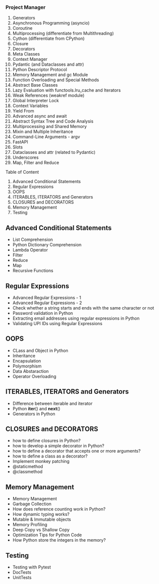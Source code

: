 ### Project Manager
1. Generators
2. Asynchronous Programming (asyncio)
3. Coroutine
4. Multiprocessing (differentiate from Multithreading)
5. Cython (differentiate from CPython)
6. Closure
7. Decorators
8. Meta Classes
9. Context Manager
10. Pydantic (and Dataclasses and attr)
11. Python Descriptor Protocol
12. Memory Management and gc Module
13. Function Overloading and Special Methods
14. Abstract Base Classes
15. Lazy Evaluation with functools.lru_cache and Iterators
16. Weak References (weakref module)
17. Global Interpreter Lock
18. Context Variables
19. Yield From
20. Advanced async and await
21. Abstract Syntax Tree and Code Analysis
22. Multiprocessing and Shared Memory
23. Mixin and Multiple Inheritance
24. Command-Line Arguments - argv
25. FastAPI
26. Slots
27. Dataclasses and attr (related to Pydantic)
28. Underscores
29. Map, Filter and Reduce






Table of Content

1. Advanced Conditional Statements
2. Regular Expressions
3. OOPS
4. ITERABLES, ITERATORS and Generators
5. CLOSURES and DECORATORS
6. Memory Management
7. Testing


## Advanced Conditional Statements
* List Comprehension
* Python Dictionary Comprehension
* Lambda Operator
* Filter
* Reduce
* Map
* Recursive Functions

## Regular Expressions
* Advanced Regular Expressions - 1 
* Advanced Regular Expressions - 2
* Check whether a string starts and ends with the same character or not
* Password validation in Python
* Extracting email addresses using regular expressions in Python
* Validating UPI IDs using Regular Expressions

## OOPS
* CLass and Object in Python
* Inheritance 
* Encapsulation
* Polymorphism
* Data Abstaraction
* Operator Overloading

## ITERABLES, ITERATORS and Generators
* Difference between iterable and iterator
* Python __iter__() and __next__()
* Generators in Python

## CLOSURES and DECORATORS
* how to define closures in Python?
* how to develop a simple decorator in Python?
* how to define a decorator that accepts one or more arguments?
* how to define a class as a decorator?
* Implement monkey patching
* @staticmethod
* @classmethod

## Memory Management
* Memory Management
* Garbage Collection
* How does reference counting work in Python?
* How dynamic typing works?
* Mutable & Immutable objects
* Memory Profiling
* Deep Copy vs Shallow Copy
* Optimization Tips for Python Code
* How Python store the integers in the memory?

## Testing
* Testing with Pytest
* DocTests
* UnitTests